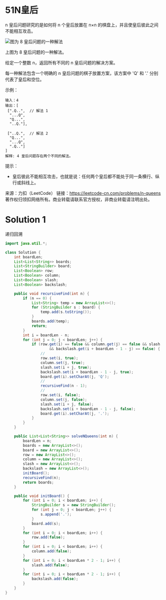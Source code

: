 # 51N皇后

n 皇后问题研究的是如何将 n 个皇后放置在 n×n 的棋盘上，并且使皇后彼此之间不能相互攻击。

![图为 8 皇后问题的一种解法](https://assets.leetcode-cn.com/aliyun-lc-upload/uploads/2018/10/12/8-queens.png)

上图为 8 皇后问题的一种解法。

给定一个整数 n，返回所有不同的 n 皇后问题的解决方案。

每一种解法包含一个明确的 n 皇后问题的棋子放置方案，该方案中 'Q' 和 '.' 分别代表了皇后和空位。

示例：
```
输入：4
输出：[
 [".Q..",  // 解法 1
  "...Q",
  "Q...",
  "..Q."],

 ["..Q.",  // 解法 2
  "Q...",
  "...Q",
  ".Q.."]
]
解释: 4 皇后问题存在两个不同的解法。
```
提示：
+ 皇后彼此不能相互攻击，也就是说：任何两个皇后都不能处于同一条横行、纵行或斜线上。

来源：力扣（LeetCode）
链接：https://leetcode-cn.com/problems/n-queens
著作权归领扣网络所有。商业转载请联系官方授权，非商业转载请注明出处。

# Solution 1
递归回溯  
``` java
import java.util.*;

class Solution {
    int boardLen;
    List<List<String>> boards;
    List<StringBuilder> board;
    List<Boolean> row;
    List<Boolean> column;
    List<Boolean> slash;
    List<Boolean> backslash;

    public void recursiveFind(int n) {
        if (n == 0) {
            List<String> temp = new ArrayList<>();
            for (StringBuilder s : board) {
                temp.add(s.toString());
            }
            boards.add(temp);
            return;
        }
        int i = boardLen - n;
        for (int j = 0; j < boardLen; j++) {
            if (row.get(i) == false && column.get(j) == false && slash.get(i + j) == false
                    && backslash.get(i + boardLen - 1 - j) == false) {
                //
                row.set(i, true);
                column.set(j, true);
                slash.set(i + j, true);
                backslash.set(i + boardLen - 1 - j, true);
                board.get(i).setCharAt(j, 'Q');
                //
                recursiveFind(n - 1);
                //
                row.set(i, false);
                column.set(j, false);
                slash.set(i + j, false);
                backslash.set(i + boardLen - 1 - j, false);
                board.get(i).setCharAt(j, '.');
            }
        }
    }

    public List<List<String>> solveNQueens(int n) {
        boardLen = n;
        boards = new ArrayList<>();
        board = new ArrayList<>();
        row = new ArrayList<>();
        column = new ArrayList<>();
        slash = new ArrayList<>();
        backslash = new ArrayList<>();
        initBoard();
        recursiveFind(n);
        return boards;
    }

    public void initBoard() {
        for (int i = 0; i < boardLen; i++) {
            StringBuilder s = new StringBuilder();
            for (int j = 0; j < boardLen; j++) {
                s.append('.');
            }
            board.add(s);
        }
        for (int i = 0; i < boardLen; i++) {
            row.add(false);
        }
        for (int i = 0; i < boardLen; i++) {
            column.add(false);
        }
        for (int i = 0; i < boardLen * 2 - 1; i++) {
            slash.add(false);
        }
        for (int i = 0; i < boardLen * 2 - 1; i++) {
            backslash.add(false);
        }
    }
}
```